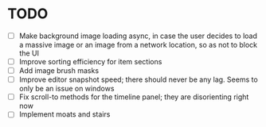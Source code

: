 # TODO

+ [ ] Make background image loading async, in case the user decides to
      load a massive image or an image from a network location, so as
      not to block the UI
+ [ ] Improve sorting efficiency for item sections
+ [ ] Add image brush masks
+ [ ] Improve editor snapshot speed; there should never be any
      lag. Seems to only be an issue on windows
+ [ ] Fix scroll-to methods for the timeline panel; they are
      disorienting right now
+ [ ] Implement moats and stairs
